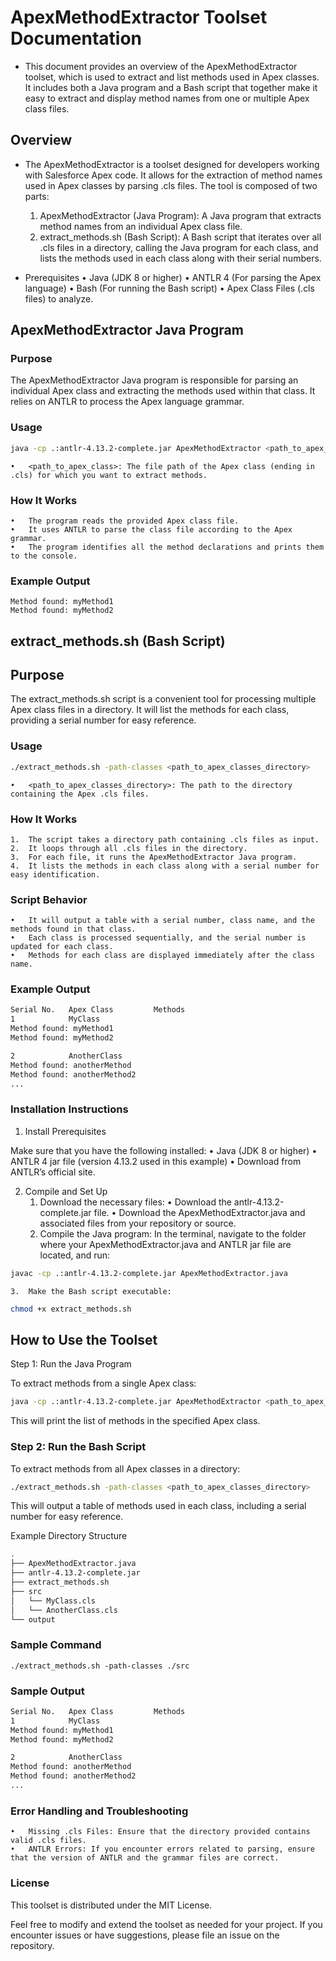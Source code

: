 
# ApexMethodExtractor Toolset Documentation

- This document provides an overview of the ApexMethodExtractor toolset, which is used to extract and list methods used in Apex classes. It includes both a Java program and a Bash script that together make it easy to extract and display method names from one or multiple Apex class files.

## Overview

- The ApexMethodExtractor is a toolset designed for developers working with Salesforce Apex code. It allows for the extraction of method names used in Apex classes by parsing .cls files. The tool is composed of two parts:
	1.	ApexMethodExtractor (Java Program): A Java program that extracts method names from an individual Apex class file.
	2.	extract_methods.sh (Bash Script): A Bash script that iterates over all .cls files in a directory, calling the Java program for each class, and lists the methods used in each class along with their serial numbers.

- Prerequisites
	•	Java (JDK 8 or higher)
	•	ANTLR 4 (For parsing the Apex language)
	•	Bash (For running the Bash script)
	•	Apex Class Files (.cls files) to analyze.

## ApexMethodExtractor Java Program

### Purpose

The ApexMethodExtractor Java program is responsible for parsing an individual Apex class and extracting the methods used within that class. It relies on ANTLR to process the Apex language grammar.

### Usage

```bash
java -cp .:antlr-4.13.2-complete.jar ApexMethodExtractor <path_to_apex_class>
```
	•	<path_to_apex_class>: The file path of the Apex class (ending in .cls) for which you want to extract methods.

### How It Works
	•	The program reads the provided Apex class file.
	•	It uses ANTLR to parse the class file according to the Apex grammar.
	•	The program identifies all the method declarations and prints them to the console.

### Example Output

```
Method found: myMethod1
Method found: myMethod2
```


## extract_methods.sh (Bash Script)

## Purpose

The extract_methods.sh script is a convenient tool for processing multiple Apex class files in a directory. It will list the methods for each class, providing a serial number for easy reference.

### Usage

```bash
./extract_methods.sh -path-classes <path_to_apex_classes_directory>
```
	•	<path_to_apex_classes_directory>: The path to the directory containing the Apex .cls files.

### How It Works
	1.	The script takes a directory path containing .cls files as input.
	2.	It loops through all .cls files in the directory.
	3.	For each file, it runs the ApexMethodExtractor Java program.
	4.	It lists the methods in each class along with a serial number for easy identification.

### Script Behavior
	•	It will output a table with a serial number, class name, and the methods found in that class.
	•	Each class is processed sequentially, and the serial number is updated for each class.
	•	Methods for each class are displayed immediately after the class name.

### Example Output

```bash
Serial No.   Apex Class         Methods
1            MyClass            
Method found: myMethod1
Method found: myMethod2

2            AnotherClass       
Method found: anotherMethod
Method found: anotherMethod2
...
```

### Installation Instructions

1. Install Prerequisites

Make sure that you have the following installed:
	•	Java (JDK 8 or higher)
	•	ANTLR 4 jar file (version 4.13.2 used in this example)
	•	Download from ANTLR’s official site.

2. Compile and Set Up
	1.	Download the necessary files:
	•	Download the antlr-4.13.2-complete.jar file.
	•	Download the ApexMethodExtractor.java and associated files from your repository or source.
	2.	Compile the Java program:
In the terminal, navigate to the folder where your ApexMethodExtractor.java and ANTLR jar file are located, and run:

```bash
javac -cp .:antlr-4.13.2-complete.jar ApexMethodExtractor.java
```


	3.	Make the Bash script executable:
```bash
chmod +x extract_methods.sh
```


## How to Use the Toolset

Step 1: Run the Java Program

To extract methods from a single Apex class:

```bash
java -cp .:antlr-4.13.2-complete.jar ApexMethodExtractor <path_to_apex_class>

```

This will print the list of methods in the specified Apex class.

### Step 2: Run the Bash Script

To extract methods from all Apex classes in a directory:

```bash
./extract_methods.sh -path-classes <path_to_apex_classes_directory>
```

This will output a table of methods used in each class, including a serial number for easy reference.

Example Directory Structure
```bash
.
├── ApexMethodExtractor.java
├── antlr-4.13.2-complete.jar
├── extract_methods.sh
├── src
│   └── MyClass.cls
│   └── AnotherClass.cls
└── output
```

### Sample Command

```
./extract_methods.sh -path-classes ./src
```


### Sample Output

```bash
Serial No.   Apex Class         Methods
1            MyClass            
Method found: myMethod1
Method found: myMethod2

2            AnotherClass       
Method found: anotherMethod
Method found: anotherMethod2
...

```


### Error Handling and Troubleshooting
	•	Missing .cls Files: Ensure that the directory provided contains valid .cls files.
	•	ANTLR Errors: If you encounter errors related to parsing, ensure that the version of ANTLR and the grammar files are correct.

### License

This toolset is distributed under the MIT License.

Feel free to modify and extend the toolset as needed for your project. If you encounter issues or have suggestions, please file an issue on the repository.
